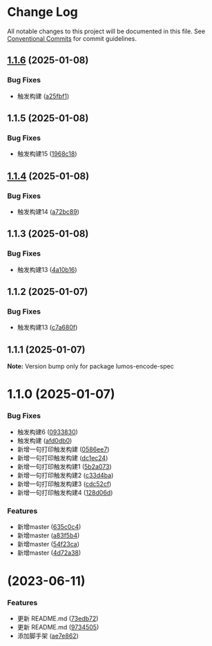 # Change Log

All notable changes to this project will be documented in this file.
See [Conventional Commits](https://conventionalcommits.org) for commit guidelines.

## [1.1.6](https://github.com/Hohuade/fe-space/compare/v1.1.5...v1.1.6) (2025-01-08)


### Bug Fixes

* 触发构建 ([a25fbf1](https://github.com/Hohuade/fe-space/commit/a25fbf102dbe53b21d706fbac0997ba4203f7cae))





## 1.1.5 (2025-01-08)


### Bug Fixes

*  触发构建15 ([1968c18](https://github.com/Hohuade/fe-space/commit/1968c18e4f00b92cbf475a737aba393ee3e0f5ca))





## [1.1.4](https://github.com/Hohuade/fe-space/compare/v1.1.3...v1.1.4) (2025-01-08)


### Bug Fixes

*  触发构建14 ([a72bc89](https://github.com/Hohuade/fe-space/commit/a72bc89b3dc2cce62d3bacf0682bb456d323f2c9))





## 1.1.3 (2025-01-08)


### Bug Fixes

*  触发构建13 ([4a10b16](https://github.com/Hohuade/fe-space/commit/4a10b163c4d0bf1a756daa8991b92a803507da03))





## 1.1.2 (2025-01-07)


### Bug Fixes

*  触发构建13 ([c7a680f](https://github.com/Hohuade/fe-space/commit/c7a680f576d27eb6b2eb704a4185edf0122c7cc7))





## 1.1.1 (2025-01-07)

**Note:** Version bump only for package lumos-encode-spec





# 1.1.0 (2025-01-07)


### Bug Fixes

*  触发构建6 ([0933830](https://github.com/Hohuade/fe-space/commit/093383028584f81214b7404500d880ebb67e9a3e))
* 触发构建 ([afd0db0](https://github.com/Hohuade/fe-space/commit/afd0db03b72964300e2e6c53d5b2453d75d3f684))
* 新增一句打印触发构建 ([0586ee7](https://github.com/Hohuade/fe-space/commit/0586ee7ad1c280439af4cc4f09c2a90f3958c651))
* 新增一句打印触发构建 ([dc1ec24](https://github.com/Hohuade/fe-space/commit/dc1ec240b6119f88d31f10dacbd4f5bc3560f3f1))
* 新增一句打印触发构建1 ([5b2a073](https://github.com/Hohuade/fe-space/commit/5b2a0739e63be0058f40dfa84132d6335135515c))
* 新增一句打印触发构建2 ([c33d4ba](https://github.com/Hohuade/fe-space/commit/c33d4ba4d6de8107bfc5e478e548a9f753762a40))
* 新增一句打印触发构建3 ([cdc52cf](https://github.com/Hohuade/fe-space/commit/cdc52cf2597e6a77970bab12883164e6a3e9fded))
* 新增一句打印触发构建4 ([128d06d](https://github.com/Hohuade/fe-space/commit/128d06d5ed917df1096c846dfbe56b47b7e95b71))


### Features

* 新增master ([635c0c4](https://github.com/Hohuade/fe-space/commit/635c0c41a3a459ee39c8cd0ab53c290d890d4f4b))
* 新增master ([a83f5b4](https://github.com/Hohuade/fe-space/commit/a83f5b4663f6cdaad81cbbcfd38da7f53ddb7f69))
* 新增master ([54f23ca](https://github.com/Hohuade/fe-space/commit/54f23cae5b7c9221aa2fc4279cd704f3c3617bf1))
* 新增master ([4d72a38](https://github.com/Hohuade/fe-space/commit/4d72a3861e4e7bd7a76ed375d4e0b6944833ae65))





# [](https://github.com/encode-studio-fe/fe-spec/compare/v0.0.6...v) (2023-06-11)


### Features

* 更新 README.md ([73edb72](https://github.com/encode-studio-fe/fe-spec/commit/73edb7229db8e918d2045817a3e9a7e34feb3d3d))
* 更新 README.md ([9734505](https://github.com/encode-studio-fe/fe-spec/commit/9734505e1d9832d039c6850f6b58e1c007b23aa0))
* 添加脚手架 ([ae7e862](https://github.com/encode-studio-fe/fe-spec/commit/ae7e8628243033ae999dbcca085b8df9acdb93c2))
